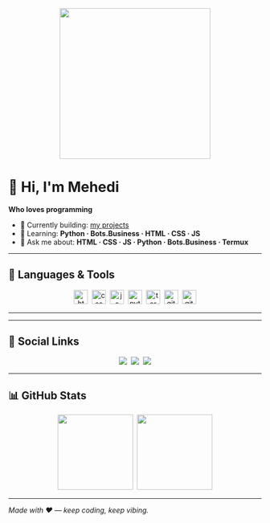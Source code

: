 <div align="center">
  <img height="300" src="https://i.ibb.co/rRq0wqLb/1212132.png" />
</div>

# 👋 Hi, I'm Mehedi

**Who loves programming**

- 🔭 Currently building: [my projects](w8)  
- 🌱 Learning: **Python · Bots.Business · HTML · CSS · JS**  
- 💬 Ask me about: **HTML · CSS · JS · Python · Bots.Business · Termux**  


---

## 🔧 Languages & Tools
<div align="center">
  <img src="https://skillicons.dev/icons?i=html" height="28" alt="html" />&nbsp;
  <img src="https://skillicons.dev/icons?i=css" height="28" alt="css" />&nbsp;
  <img src="https://skillicons.dev/icons?i=js" height="28" alt="js" />&nbsp;
  <img src="https://skillicons.dev/icons?i=python" height="28" alt="python" />&nbsp;
  <img src="https://skillicons.dev/icons?i=termux" height="28" alt="termux" />&nbsp;
  <img src="https://skillicons.dev/icons?i=git" height="28" alt="git" />&nbsp;
  <img src="https://skillicons.dev/icons?i=github" height="28" alt="github" />
</div>

---


---

## 📱 Social Links
<div align="center">
  <a href="https://wa.me/REPLACE_PHONE"><img src="https://img.shields.io/badge/WhatsApp-25D366?style=for-the-badge&logo=whatsapp&logoColor=white" /></a>&nbsp;
  <a href="https://t.me/REPLACE_TGUSERNAME"><img src="https://img.shields.io/badge/Telegram-0088cc?style=for-the-badge&logo=telegram&logoColor=white" /></a>&nbsp;
  <a href="https://www.facebook.com/REPLACE_FBUSERNAME"><img src="https://img.shields.io/badge/Facebook-1877F2?style=for-the-badge&logo=facebook&logoColor=white" /></a>
</div>

---

## 📊 GitHub Stats
<div align="center">
  <img src="https://github-readme-stats.vercel.app/api?username=Aoudumber-Bade&show_icons=true&theme=radical" height="150" />&nbsp;
  <img src="https://github-readme-stats.vercel.app/api/top-langs/?username=Aoudumber-Bade&layout=compact&theme=radical" height="150" />
</div>

---

*Made with ❤️ — keep coding, keep vibing.*
